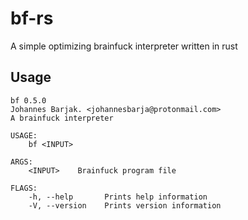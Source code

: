 # bf-rs
A simple optimizing brainfuck interpreter written in rust
## Usage
```
bf 0.5.0
Johannes Barjak. <johannesbarja@protonmail.com>
A brainfuck interpreter

USAGE:
    bf <INPUT>

ARGS:
    <INPUT>    Brainfuck program file

FLAGS:
    -h, --help       Prints help information
    -V, --version    Prints version information
```
